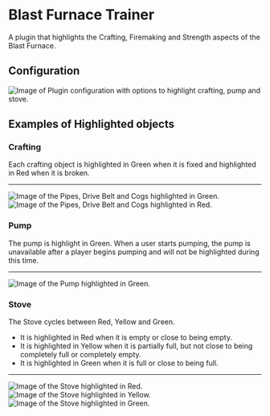# Blast Furnace Trainer
A plugin that highlights the Crafting, Firemaking and Strength aspects of the Blast Furnace.

## Configuration

![Image of Plugin configuration with options to highlight crafting, pump and stove.](https://i.ibb.co/3sXsBsR/image.png)

## Examples of Highlighted objects

### Crafting
Each crafting object is highlighted in Green when it is fixed and highlighted in Red when it is broken.

***

![Image of the Pipes, Drive Belt and Cogs highlighted in Green.](https://i.ibb.co/QH04gz2/image.png)
![Image of the Pipes, Drive Belt and Cogs highlighted in Red.](https://i.ibb.co/sq8Mm1J/image.png)

### Pump
The pump is highlight in Green. When a user starts pumping, the pump is unavailable after a player begins pumping and will not be highlighted during this time.
***
![Image of the Pump highlighted in Green.](https://i.ibb.co/1b1HCL7/image.png)

### Stove
The Stove cycles between Red, Yellow and Green. 

* It is highlighted in Red when it is empty or close to being empty.
* It is highlighted in Yellow when it is partially full, but not close to being completely full or completely empty.
* It is highlighted in Green when it is full or close to being full.

***

![Image of the Stove highlighted in Red.](https://i.ibb.co/7zktvyb/image.png)
![Image of the Stove highlighted in Yellow.](https://i.ibb.co/7Jmdjkd/image.png)
![Image of the Stove highlighted in Green.](https://i.ibb.co/yswfvjk/image.png)
